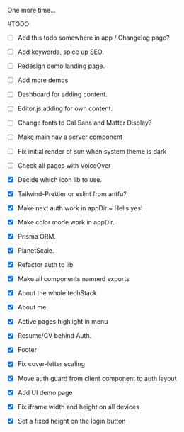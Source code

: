 One more time...

#TODO

- [ ] Add this todo somewhere in app / Changelog page?
- [ ] Add keywords, spice up SEO.
- [ ] Redesign demo landing page.
- [ ] Add more demos
- [ ] Dashboard for adding content.
- [ ] Editor.js adding for own content.
- [ ] Change fonts to Cal Sans and Matter Display?
- [ ] Make main nav a server component
- [ ] Fix initial render of sun when system theme is dark
- [ ] Check all pages with VoiceOver

- [x] Decide which icon lib to use.
- [x] Tailwind-Prettier or eslint from antfu?
- [x] Make next auth work in appDir.~ Hells yes!
- [x] Make color mode work in appDir.
- [x] Prisma ORM.
- [x] PlanetScale.
- [x] Refactor auth to lib
- [x] Make all components namned exports
- [x] About the whole techStack
- [x] About me
- [x] Active pages highlight in menu
- [x] Resume/CV behind Auth.
- [x] Footer
- [x] Fix cover-letter scaling
- [x] Move auth guard from client component to auth layout
- [x] Add UI demo page
- [x] Fix iframe width and height on all devices
- [x] Set a fixed height on the login button
